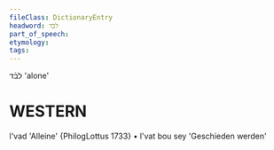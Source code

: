 ```yaml
---
fileClass: DictionaryEntry
headword: לבֿד
part_of_speech: 
etymology: 
tags: 
---
```

לבֿד
'alone'

WESTERN
========

l'vad 'Alleine' {PhilogLottus 1733}
	•	l'vat bou sey 'Geschieden werden'